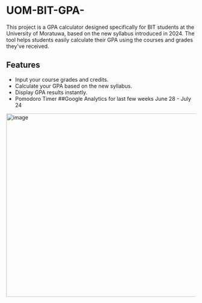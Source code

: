 # UOM-BIT-GPA-
This project is a GPA calculator designed specifically for BIT students at the University of Moratuwa, based on the new syllabus introduced in 2024. The tool helps students easily calculate their GPA using the courses and grades they've received.

## Features
- Input your course grades and credits.
- Calculate your GPA based on the new syllabus.
- Display GPA results instantly.
- Pomodoro Timer
##Google Analytics for last few weeks June 28 - July 24
<img width="1005" height="489" alt="image" src="https://github.com/user-attachments/assets/7682a2f2-c7b5-4e5e-a164-a54d26d0d3b2" />
